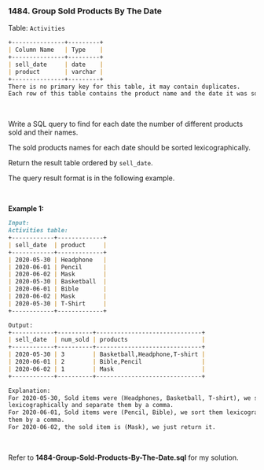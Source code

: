 ### 1484. Group Sold Products By The Date

Table: `Activities`

```markdown
+---------------+---------+
| Column Name   | Type    |
+---------------+---------+
| sell_date     | date    |
| product       | varchar |
+---------------+---------+
There is no primary key for this table, it may contain duplicates.
Each row of this table contains the product name and the date it was sold in a market.
```

<br/>

Write a SQL query to find for each date the number of different products sold and their names.

The sold products names for each date should be sorted lexicographically.

Return the result table ordered by `sell_date`.

The query result format is in the following example.

<br/>

**Example 1:**

```markdown
Input:
Activities table:
+------------+-------------+
| sell_date  | product     |
+------------+-------------+
| 2020-05-30 | Headphone   |
| 2020-06-01 | Pencil      |
| 2020-06-02 | Mask        |
| 2020-05-30 | Basketball  |
| 2020-06-01 | Bible       |
| 2020-06-02 | Mask        |
| 2020-05-30 | T-Shirt     |
+------------+-------------+

Output:
+------------+----------+------------------------------+
| sell_date  | num_sold | products                     |
+------------+----------+------------------------------+
| 2020-05-30 | 3        | Basketball,Headphone,T-shirt |
| 2020-06-01 | 2        | Bible,Pencil                 |
| 2020-06-02 | 1        | Mask                         |
+------------+----------+------------------------------+

Explanation:
For 2020-05-30, Sold items were (Headphones, Basketball, T-shirt), we sort them
lexicographically and separate them by a comma.
For 2020-06-01, Sold items were (Pencil, Bible), we sort them lexicographically and separate
them by a comma.
For 2020-06-02, the sold item is (Mask), we just return it.
```

<br/>

Refer to **1484-Group-Sold-Products-By-The-Date.sql** for my solution.
